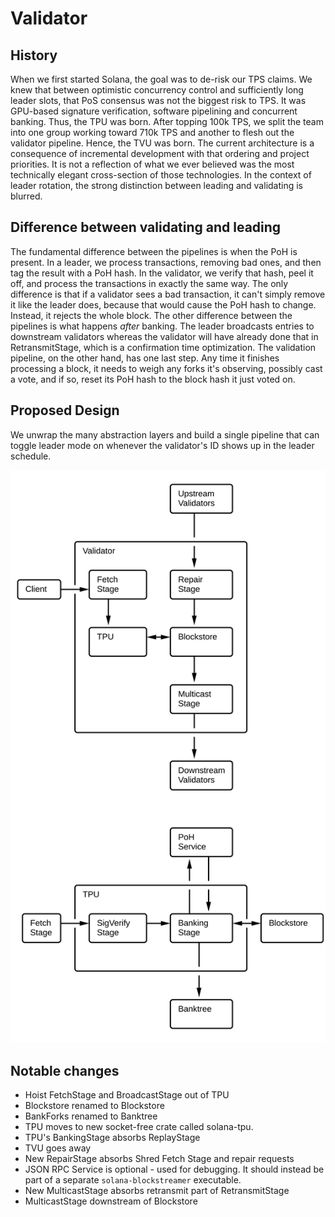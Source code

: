 # Validator

## History

When we first started Solana, the goal was to de-risk our TPS claims. We knew
that between optimistic concurrency control and sufficiently long leader slots,
that PoS consensus was not the biggest risk to TPS. It was GPU-based signature
verification, software pipelining and concurrent banking. Thus, the TPU was
born. After topping 100k TPS, we split the team into one group working toward
710k TPS and another to flesh out the validator pipeline. Hence, the TVU was
born. The current architecture is a consequence of incremental development with
that ordering and project priorities. It is not a reflection of what we ever
believed was the most technically elegant cross-section of those technologies.
In the context of leader rotation, the strong distinction between leading and
validating is blurred.

## Difference between validating and leading

The fundamental difference between the pipelines is when the PoH is present. In
a leader, we process transactions, removing bad ones, and then tag the result
with a PoH hash. In the validator, we verify that hash, peel it off, and
process the transactions in exactly the same way. The only difference is that
if a validator sees a bad transaction, it can't simply remove it like the
leader does, because that would cause the PoH hash to change. Instead, it
rejects the whole block. The other difference between the pipelines is what
happens _after_ banking. The leader broadcasts entries to downstream validators
whereas the validator will have already done that in RetransmitStage, which is
a confirmation time optimization. The validation pipeline, on the other hand,
has one last step. Any time it finishes processing a block, it needs to weigh
any forks it's observing, possibly cast a vote, and if so, reset its PoH hash
to the block hash it just voted on.

## Proposed Design

We unwrap the many abstraction layers and build a single pipeline that can
toggle leader mode on whenever the validator's ID shows up in the leader
schedule.

![Validator block diagram](../.gitbook/assets/validator-proposal.svg)

## Notable changes

* Hoist FetchStage and BroadcastStage out of TPU
* Blockstore renamed to Blockstore
* BankForks renamed to Banktree
* TPU moves to new socket-free crate called solana-tpu.
* TPU's BankingStage absorbs ReplayStage
* TVU goes away
* New RepairStage absorbs Shred Fetch Stage and repair requests
* JSON RPC Service is optional - used for debugging. It should instead be part
  of a separate `solana-blockstreamer` executable.
* New MulticastStage absorbs retransmit part of RetransmitStage
* MulticastStage downstream of Blockstore
